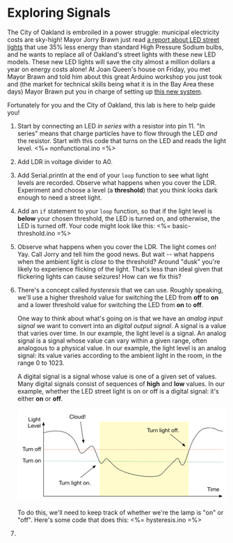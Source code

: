 # Exploring Signals

The City of Oakland is embroiled in a power struggle: municipal electricity costs are sky-high! Mayor Jorry Brawn just read [a report about LED street lights](http://apps1.eere.energy.gov/buildings/publications/pdfs/ssl/oakland_demo_brief.pdf) that use 35% less energy than standard High Pressure Sodium bulbs, and he wants to replace all of Oakland's street lights with these new LED models. These new LED lights will save the city almost a million dollars a year on energy costs alone! At Joan Queen's house on Friday, you met Mayor Brawn and told him about this great Arduino workshop you just took and (the market for technical skills being what it is in the Bay Area these days) Mayor Brawn put you in charge of setting up [this new system](http://www2.oaklandnet.com/Government/o/PWA/o/IO/s/SL/).

Fortunately for you and the City of Oakland, this lab is here to help guide you!

1.  Start by connecting an LED *in series* with a resistor into pin 11. "In series" means that charge particles have to flow through the LED *and* the resistor. Start with this code that turns on the LED and reads the light level.
    <%= nonfunctional.ino =%>
2.  Add LDR in voltage divider to A0.

3.  Add Serial.println at the end of your `loop` function to see what light levels are recorded. Observe what happens when you cover the LDR. Experiment and choose a level (a **threshold**) that you think looks dark enough to need a street light.

4.  Add an `if` statement to your `loop` function, so that if the light level is **below** your chosen threshold, the LED is turned on, and otherwise, the LED is turned off. Your code might look like this:
    <%= basic-threshold.ino =%>
5.  Observe what happens when you cover the LDR. The light comes on! Yay. Call Jorry and tell him the good news. But wait -- what happens when the ambient light is *close* to the threshold? Around "dusk" you're likely to experience flicking of the light. That's less than ideal given that flickering lights can cause seizures! How can we fix this?

7.  There's a concept called *hysteresis* that we can use. Roughly speaking, we'll use a higher threshold value for switching the LED from **off** to **on** and a lower threshold value for switching the LED from **on** to **off**. 

    One way to think about what's going on is that we have an *analog input signal* we want to convert into an *digital output signal*. A signal is a value that varies over time. In our example, the light level is a signal. An analog signal is a signal whose value can vary within a given range, often analogous to a physical value. In our example, the light level is an analog signal: its value varies according to the ambient light in the room, in the range 0 to 1023.
    
    A digital signal is a signal whose value is one of a given set of values. Many digital signals consist of sequences of **high** and **low** values. In our example, whether the LED street light is on or off is a digital signal: it's either **on** or **off**.

    ![different-thresholds dim=300h](img/different-thresholds.png "An analog input signal and a digital output signal")

    To do this, we'll need to keep track of whether we're the lamp is "on" or "off". Here's some code that does this:
    <%= hysteresis.ino =%>
8.  